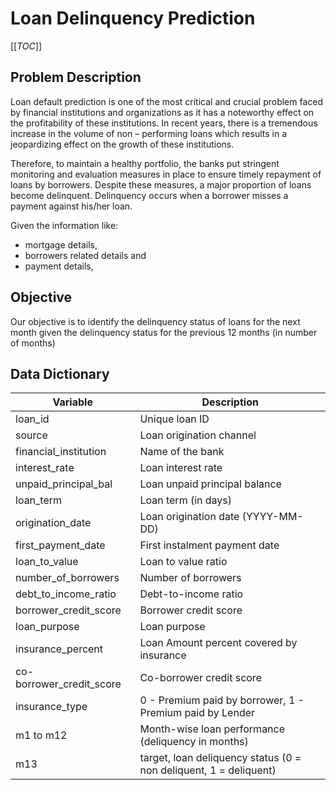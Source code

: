 # Loan Delinquency Prediction

[[_TOC_]]

## Problem Description
Loan default prediction is one of the most critical and crucial problem faced by financial institutions and organizations as it has a noteworthy effect on the profitability of these institutions. In recent years, there is a tremendous increase in the volume of non – performing loans which results in a jeopardizing effect on the growth of these institutions.

Therefore, to maintain a healthy portfolio, the banks put stringent monitoring and evaluation measures in place to ensure timely repayment of loans by borrowers. Despite these measures, a major proportion of loans become delinquent. Delinquency occurs when a borrower misses a payment against his/her loan.

Given the information like:
-  mortgage details, 
- borrowers related details and 
- payment details,

## Objective
Our objective is to identify the delinquency status of loans for the next month given the delinquency status for the previous 12 months (in number of months)

## Data Dictionary


|Variable	| Description |
|---------|-------------|
|loan_id |	Unique  loan ID |
|source	| Loan origination channel |
|financial_institution |	Name of the bank|
|interest_rate |	Loan interest rate |
|unpaid_principal_bal |	Loan unpaid principal balance |
|loan_term |	Loan term (in days) |
|origination_date |	Loan origination date (YYYY-MM-DD) |
|first_payment_date |	First instalment payment date | 
|loan_to_value	| Loan to value ratio |
|number_of_borrowers |	Number of borrowers |
|debt_to_income_ratio	| Debt-to-income ratio |
|borrower_credit_score |	Borrower credit score |
|loan_purpose |	Loan purpose |
|insurance_percent |	Loan Amount percent covered by insurance |
|co-borrower_credit_score |	Co-borrower credit score |
|insurance_type |	0 - Premium paid by borrower, 1 - Premium paid by Lender |
|m1 to m12 |	Month-wise loan performance (deliquency in months) |
|m13 |	target, loan deliquency status (0 = non deliquent, 1 = deliquent)  |
